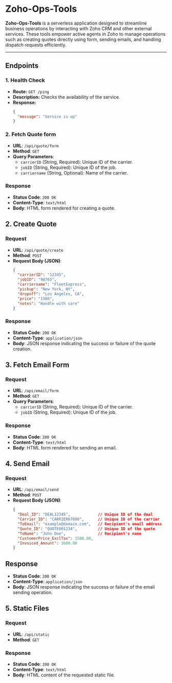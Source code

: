 # Zoho-Ops-Tools 

**Zoho-Ops-Tools** is a serverless application designed to streamline business operations by interacting with Zoho CRM and other external services. These tools empower active agents in Zoho to manage operations such as creating quotes directly using form, sending emails, and handling dispatch requests efficiently.


---

## Endpoints

### 1. Health Check
- **Route:** `GET /ping`
- **Description:** Checks the availability of the service.
- **Response:** 
  ```json
  {
    "message": "Service is up"
  }

### 2. Fetch Quote form
- **URL**: `/api/quote/form`
- **Method**: `GET`
- **Query Parameters**:
  - `carrierID` (String, Required): Unique ID of the carrier.
  - `jobID` (String, Required): Unique ID of the job.
  - `carriername` (String, Optional): Name of the carrier.

### **Response**
- **Status Code**: `200 OK`
- **Content-Type**: `text/html`
- **Body**: HTML form rendered for creating a quote.

## 2. Create Quote

### **Request**
- **URL**: `/api/quote/create`
- **Method**: `POST`
- **Request Body (JSON)**:
  ```json
  {
    "carrierID": "12345",
    "jobID": "98765",
    "carriername": "FleetExpress",
    "pickup": "New York, NY",
    "dropoff": "Los Angeles, CA",
    "price": "1500",
    "notes": "Handle with care"
  }
  ```

### **Response**
- **Status Code**: `200 OK`
- **Content-Type**: `application/json`
- **Body**: JSON response indicating the success or failure of the quote creation.

## 3. Fetch Email Form

### **Request**
- **URL**: `/api/email/form`
- **Method**: `GET`
- **Query Parameters**:
  - `carrierID` (String, Required): Unique ID of the carrier.
  - `jobID` (String, Required): Unique ID of the job.

### **Response**
- **Status Code**: `200 OK`
- **Content-Type**: `text/html`
- **Body**: HTML form rendered for sending an email.

## 4. Send Email

### **Request**
- **URL**: `/api/email/send`
- **Method**: `POST`
- **Request Body (JSON)**:
  ```json
  {
    "Deal_ID": "DEAL12345",            // Unique ID of the deal
    "Carrier_ID": "CARRIER67890",      // Unique ID of the carrier
    "ToEmail": "example@domain.com",   // Recipient's email address
    "Quote_ID": "QUOTE001234",         // Unique ID of the quote
    "ToName": "John Doe",              // Recipient's name
    "CustomerPrice_ExclTax": 1500.00, 
    "Invoiced_Amount": 1600.00         
  }
  ```
## **Response**
- **Status Code**: `200 OK`
- **Content-Type**: `application/json`
- **Body**: JSON response indicating the success or failure of the email sending operation.

## 5. Static Files

### **Request**
- **URL**: `/api/static`
- **Method**: `GET`

### **Response**
- **Status Code**: `200 OK`
- **Content-Type**: `text/html`
- **Body**: HTML content of the requested static file.

